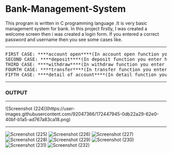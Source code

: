 # Bank-Management-System
This program is written in C programming language .It is very basic management system for bank.
In this project firstly, I was created a welcome screen then i was created  a login form.
If you entered a correct password and username then you see  some cases like.
<hr>
<pre>
FIRST CASE: ****account open****(In account open function you enter some personal detail like name, phone number,dob etc .)
SECOND CASE: ****deposit****(In deposit function you enter how many amount you want to deposit?)
THIRD CASE: ****withdraw****(In withdraw function you enter the amount you want to withdraw)
FOURTH CASE: ****transfer****(In transfer function you enter the amount you want to transfer)
FIFTH CASE: ****detail of account****(In detail function you get your all bank detail)
</pre>
<hr>
<h3>OUTPUT</h3>
<hr>
![Screenshot (224)](https://user-images.githubusercontent.com/92047366/172447945-0db22a29-62e0-40bf-b1a5-ad767a83ca18.png)
<hr>

![Screenshot (225)](https://user-images.githubusercontent.com/92047366/172447962-70817ab5-3ded-4a56-8b8a-c27a082a89bf.png)
![Screenshot (226)](https://user-images.githubusercontent.com/92047366/172447971-ef8cf0e5-798a-4d76-888f-8245d2db6e20.png)
![Screenshot (227)](https://user-images.githubusercontent.com/92047366/172447980-e4c0508e-292c-420b-ab64-6d9ab52833e4.png)
![Screenshot (228)](https://user-images.githubusercontent.com/92047366/172447998-a9ecc044-5bc5-404a-8c57-b6b84fd45670.png)
![Screenshot (229)](https://user-images.githubusercontent.com/92047366/172448011-ddd1fff4-1e2d-4d1c-ae70-90b197ec25c2.png)
![Screenshot (230)](https://user-images.githubusercontent.com/92047366/172448019-7ae09f77-a24a-4d43-88ab-965ec0e05234.png)
![Screenshot (231)](https://user-images.githubusercontent.com/92047366/172448029-715d6a89-519b-43e5-9237-efec7d380333.png)
![Screenshot (232)](https://user-images.githubusercontent.com/92047366/172448042-5a8928c2-de7c-4049-9a19-d045c4bc5acf.png)
